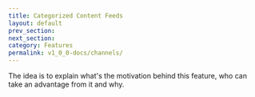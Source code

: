 ```yaml
---
title: Categorized Content Feeds
layout: default
prev_section:
next_section:
category: Features
permalink: v1_0_0-docs/channels/
---
```

The idea is to explain what's the motivation behind this feature, who can take an advantage from it and why.
